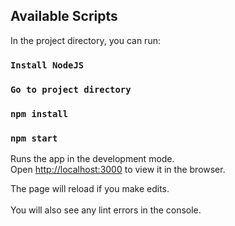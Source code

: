 	
## Available Scripts	

In the project directory, you can run:	
### `Install NodeJS`	

### `Go to project directory`	

### `npm install`	

### `npm start`	

Runs the app in the development mode.<br />	
Open [http://localhost:3000](http://localhost:3000) to view it in the browser.	

The page will reload if you make edits.<br />	
You will also see any lint errors in the console.	
